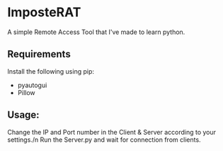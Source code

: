 # ImposteRAT
A simple Remote Access Tool that I've made to learn python.

## Requirements
Install the following using pip:
 - pyautogui
 - Pillow

## Usage:
Change the IP and Port number in the Client & Server according to your settings./n
Run the Server.py and wait for connection from clients.
